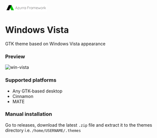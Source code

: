 [![built-with-azurra-framework](https://github.com/B00merang-Project/B00merang-Project.github.io/blob/master/resources/badges/azurra/badge_smaller.png)](https://github.com/B00merang-Project/Azurra_framework)

# Windows Vista
GTK theme based on Windows Vista appearance

### Preview
![win-vista](https://b00merang.weebly.com/uploads/1/6/8/1/16813022/469209408-orig-orig_2_orig.png)

### Supported platforms
- Any GTK-based desktop
- Cinnamon
- MATE

### Manual installation
Go to releases, download the latest `.zip` file and extract it to the themes directory i.e. `/home/USERNAME/.themes`
